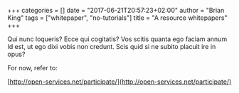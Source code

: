 +++
categories = []
date = "2017-06-21T20:57:23+02:00"
author = "Brian King"
tags = ["whitepaper", "no-tutorials"]
title = "A resource whitepapers"
+++

Qui nunc loqueris? Ecce qui cogitatis? Vos scitis quanta ego faciam annum Id est, ut ego dixi vobis non credunt. Scis quid si ne subito placuit ire in opus? 

For now, refer to:

[http://open-services.net/participate/](http://open-services.net/participate/)
